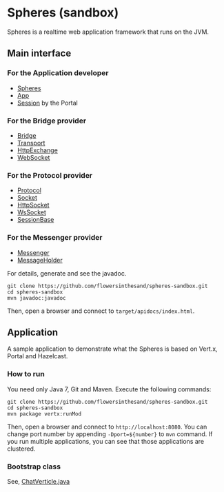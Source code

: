 Spheres (sandbox)
===============

Spheres is a realtime web application framework that runs on the JVM.

## Main interface
### For the Application developer
* [Spheres](https://github.com/flowersinthesand/spheres-sandbox/blob/master/src/main/java/com/github/flowersinthesand/spheres/Spheres.java)
* [App](https://github.com/flowersinthesand/spheres-sandbox/blob/master/src/main/java/com/github/flowersinthesand/spheres/App.java)
* [Session](https://github.com/flowersinthesand/spheres-sandbox/blob/master/src/main/java/com/github/flowersinthesand/spheres/portal/Session.java) by the Portal

### For the Bridge provider
* [Bridge](https://github.com/flowersinthesand/spheres-sandbox/blob/master/src/main/java/com/github/flowersinthesand/spheres/Bridge.java)
* [Transport](https://github.com/flowersinthesand/spheres-sandbox/blob/master/src/main/java/com/github/flowersinthesand/spheres/Transport.java)
 * [HttpExchange](https://github.com/flowersinthesand/spheres-sandbox/blob/master/src/main/java/com/github/flowersinthesand/spheres/HttpExchange.java)
 * [WebSocket](https://github.com/flowersinthesand/spheres-sandbox/blob/master/src/main/java/com/github/flowersinthesand/spheres/WebSocket.java)

### For the Protocol provider
* [Protocol](https://github.com/flowersinthesand/spheres-sandbox/blob/master/src/main/java/com/github/flowersinthesand/spheres/Protocol.java)
* [Socket](https://github.com/flowersinthesand/spheres-sandbox/blob/master/src/main/java/com/github/flowersinthesand/spheres/Socket.java)
 * [HttpSocket](https://github.com/flowersinthesand/spheres-sandbox/blob/master/src/main/java/com/github/flowersinthesand/spheres/HttpSocket.java)
 * [WsSocket](https://github.com/flowersinthesand/spheres-sandbox/blob/master/src/main/java/com/github/flowersinthesand/spheres/WsSocket.java)
* [SessionBase](https://github.com/flowersinthesand/spheres-sandbox/blob/master/src/main/java/com/github/flowersinthesand/spheres/SessionBase.java)

### For the Messenger provider
* [Messenger](https://github.com/flowersinthesand/spheres-sandbox/blob/master/src/main/java/com/github/flowersinthesand/spheres/Messenger.java)
* [MessageHolder](https://github.com/flowersinthesand/spheres-sandbox/blob/master/src/main/java/com/github/flowersinthesand/spheres/MessageHolder.java)

For details, generate and see the javadoc.
```
git clone https://github.com/flowersinthesand/spheres-sandbox.git
cd spheres-sandbox
mvn javadoc:javadoc
```
Then, open a browser and connect to `target/apidocs/index.html`.

## Application

A sample application to demonstrate what the Spheres is based on Vert.x, Portal and Hazelcast.

### How to run
You need only Java 7, Git and Maven. Execute the following commands:
```
git clone https://github.com/flowersinthesand/spheres-sandbox.git
cd spheres-sandbox
mvn package vertx:runMod
```
Then, open a browser and connect to `http://localhost:8080`. You can change port number by appending `-Dport=${number}` to `mvn` command. If you run multiple applications, you can see that those applications are clustered.

### Bootstrap class
See, [ChatVerticle.java](https://github.com/flowersinthesand/spheres-sandbox/blob/master/src/main/java/com/github/flowersinthesand/spheres/samples/chat/ChatVerticle.java)
